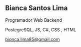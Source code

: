 ## Bianca Santos Lima

Programador Web Backend

PostegreSQL, JS, C#, CSS , HTML

bionca.lima85@gmail.com


